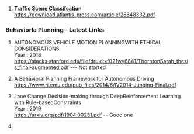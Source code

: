 1. **Traffic Scene Classifcation** <br > https://download.atlantis-press.com/article/25848332.pdf



### Behaviorla Planning - Latest Links

1. AUTONOMOUS VEHICLE MOTION PLANNINGWITH ETHICAL CONSIDERATIONS <br /> Year : 2018 <br /> https://stacks.stanford.edu/file/druid:xf021wy6841/ThorntonSarah_thesis_final-augmented.pdf  ---  Not started

2. A  Behavioral  Planning  Framework  for  Autonomous  Driving <br /> https://www.ri.cmu.edu/pub_files/2014/6/IV2014-Junqing-Final.pdf

3. Lane Change Decision-making through DeepReinforcement Learning with Rule-basedConstraints <br /> Year : 2019 <br /> https://arxiv.org/pdf/1904.00231.pdf -- Good one

4. 
